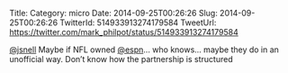 Title: 
Category: micro
Date: 2014-09-25T00:26:26
Slug: 2014-09-25T00:26:26
TwitterId: 514933913274179584
TweetUrl: https://twitter.com/mark_philpot/status/514933913274179584

[@jsnell](https://twitter.com/jsnell) Maybe if NFL owned [@espn](https://twitter.com/espn)… who knows… maybe they do in an unofficial way. Don’t know how the partnership is structured